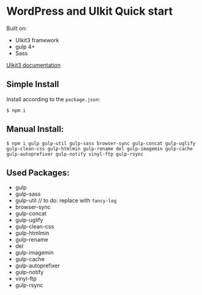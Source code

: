 # WordPress and UIkit Quick start

Built on:
  - UIkit3 framework
  - gulp 4+
  - Sass

[UIkit3 documentation](https://getuikit.com/docs/introduction)

## Simple Install

Install according to the `package.json`:

```
$ npm i
```

## Manual Install:

```
$ npm i gulp gulp-util gulp-sass browser-sync gulp-concat gulp-uglify gulp-clean-css gulp-htmlmin gulp-rename del gulp-imagemin gulp-cache gulp-autoprefixer gulp-notify vinyl-ftp gulp-rsync
```


## Used Packages:

  - gulp
  - gulp-sass
  - gulp-util // to do: replace with `fancy-log`
  - browser-sync
  - gulp-concat
  - gulp-uglify
  - gulp-clean-css
  - gulp-htmlmin
  - gulp-rename
  - del
  - gulp-imagemin
  - gulp-cache
  - gulp-autoprefixer
  - gulp-notify
  - vinyl-ftp
  - gulp-rsync

